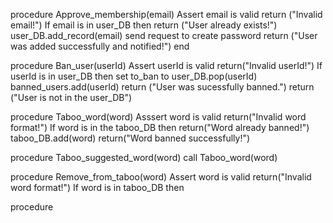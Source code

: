 procedure Approve_membership(email)
    Assert email is valid
        return ("Invalid email!")
    If email is in user_DB then
        return ("User already exists!")
    user_DB.add_record(email)
    send request to create password
    return ("User was added successfully and notified!")
  end

procedure Ban_user(userId)
    Assert userId is valid
        return("Invalid userId!")
    If userId is in user_DB then
        set to_ban to user_DB.pop(userId)
        banned_users.add(userId)
        return ("User was sucessfully banned.")
    return ("User is not in the user_DB")

procedure Taboo_word(word)
    Asssert word is valid
        return("Invalid word format!")
    If word is in the taboo_DB then
        return("Word already banned!")
    taboo_DB.add(word)
    return("Word banned successfully!")

procedure Taboo_suggested_word(word)
    call Taboo_word(word)

procedure Remove_from_taboo(word)
    Assert word is valid
        return("Invalid word format!")
    If word is in taboo_DB then

procedure 